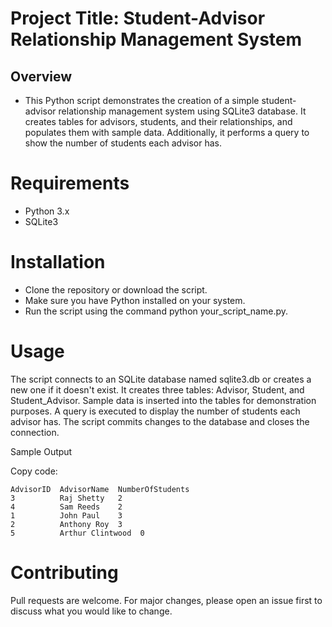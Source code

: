 # Project Title: Student-Advisor Relationship Management System
## Overview
- This Python script demonstrates the creation of a simple student-advisor relationship management system using SQLite3 database. It creates tables for advisors, students, and their relationships, and populates them with sample data. Additionally, it performs a query to show the number of students each advisor has.

# Requirements
- Python 3.x
- SQLite3

# Installation

- Clone the repository or download the script.
- Make sure you have Python installed on your system.
- Run the script using the command python your_script_name.py.

# Usage

The script connects to an SQLite database named sqlite3.db or creates a new one if it doesn't exist.
It creates three tables: Advisor, Student, and Student_Advisor.
Sample data is inserted into the tables for demonstration purposes.
A query is executed to display the number of students each advisor has.
The script commits changes to the database and closes the connection.

Sample Output

Copy code:

```LiteSQL
AdvisorID  AdvisorName  NumberOfStudents
3          Raj Shetty   2
4          Sam Reeds    2
1          John Paul    3
2          Anthony Roy  3
5          Arthur Clintwood  0
```

# Contributing
Pull requests are welcome. For major changes, please open an issue first to discuss what you would like to change.

